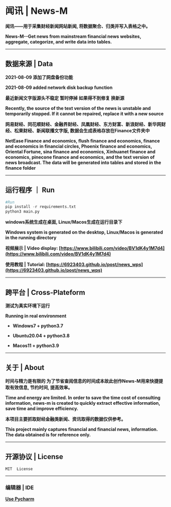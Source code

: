 # 闻讯 | News-M

**闻讯——用于采集财经新闻网站新闻, 将数据聚合、归类并写入表格之中。**

**News-M--Get news from mainstream financial news websites, aggregate, categorize, and write data into tables.**

---

## 数据来源 | Data

**2021-08-09 添加了网盘备份功能**

**2021-08-09 added network disk backup function**

**最近新闻文字版源头不稳定 暂时停掉 如果得不到修复 换新源**

**Recently, the source of the text version of the news is unstable and temporarily stopped. If it cannot be repaired, replace it with a new source**

**网易财经、同花顺财经、金融界财经、凤凰财经、东方财富、新浪财经、新华网财经、松果财经、新闻联播文字版, 数据会生成表格存放在Finance文件夹中**

**NetEase Finance and economics, flush finance and economics, finance and economics in financial circles, Phoenix finance and economics, Oriental Fortune, sina finance and economics, Xinhuanet finance and economics, pinecone finance and economics, and the text version of news broadcast. The data will be generated into tables and stored in the finance folder**

---

## 运行程序 ｜ Run


```python
#Run
pip install -r requirements.txt
python3 main.py
```

**windows系统生成在桌面, Linux/Macos生成在运行目录下**

**Windows system is generated on the desktop, Linux/Macos is generated in the running directory**

**视频展示 | Video display: [https://www.bilibili.com/video/BV1dK4y1M7d4](https://www.bilibili.com/video/BV1dK4y1M7d4)**

**使用教程 | Tutorial: [https://6923403.github.io/post/news_wps](https://6923403.github.io/post/news_wps)**

---

## 跨平台 | Cross-Plateform

**测试为真实环境下运行**

**Running in real environment**

- **Windows7 + python3.7**

- **Ubuntu20.04 + python3.8**

- **Macos11 + python3.9**

---

## 关于 | About

**时间与精力是有限的 为了节省查阅信息的时间成本故此创作News-M用来快捷提取有效信息, 节约时间, 提高效率。**

**Time and energy are limited. In order to save the time cost of consulting information, news-m is created to quickly extract effective information, save time and improve efficiency.**

**本项目主要抓取财经金融类新闻、资讯取得的数据仅供参考。**

**This project mainly captures financial and financial news, information. The data obtained is for reference only.**

---

## 开源协议 | License

``MIT  License``

---

### 编辑器 | IDE 

**[Use Pycharm](https://www.jetbrains.com/pycharm/)**

